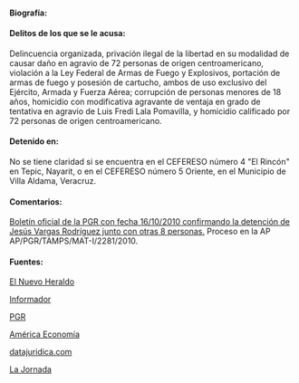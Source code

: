 #### Biografía: 

#### Delitos de los que se le acusa:

Delincuencia organizada, privación ilegal de la libertad en su modalidad de causar daño en agravio de 72 personas de origen centroamericano, violación a la Ley Federal de Armas de Fuego y Explosivos, portación de armas de fuego y posesión de cartucho, ambos de uso exclusivo del Ejército, Armada y Fuerza Aérea; corrupción de personas menores de 18 años, homicidio con modificativa agravante de ventaja en grado de tentativa en agravio de Luis Fredi Lala Pomavilla, y homicidio calificado por 72 personas de origen centroamericano. 

#### Detenido en:

No se tiene claridad si se encuentra en  el CEFERESO número 4 "El Rincón" en Tepic, Nayarit, o en el CEFERESO número 5 Oriente, en el Municipio de Villa Aldama, Veracruz.

#### Comentarios: 

[Boletín oficial de la PGR con fecha 16/10/2010 confirmando la detención de Jesús Vargas Rodríguez junto con otras 8 personas.](http://www.pgr.gob.mx/prensa/2007/bol10/Oct/b118910.shtm)
Proceso en la AP AP/PGR/TAMPS/MAT-I/2281/2010. 

#### Fuentes:

[El Nuevo Heraldo](http://www.elnuevoheraldo.com/el_valle/editorial/article_fc7d9d96-7c14-5330-8d5a-9fe93959cf0e.html?mode=jqm) 

[Informador](http://www.informador.com.mx/mexico/2010/241874/6/la-matanza-de-tamaulipas-tiene-presuntos-responsables.htm) 

[PGR](http://www.pgr.gob.mx/prensa/2007/bol10/Oct/b118910.shtm) 

[América Economía](http://www.americaeconomia.com/politica-sociedad/politica/implicado-en-masacre-de-tamaulipas-narra-la-forma-en-que-reclutan-migrant) 

[datajuridica.com](http://mx.datajuridica.com/default.aspx)

[La Jornada](http://www.jornada.unam.mx/2010/09/06/politica/003n1pol) 